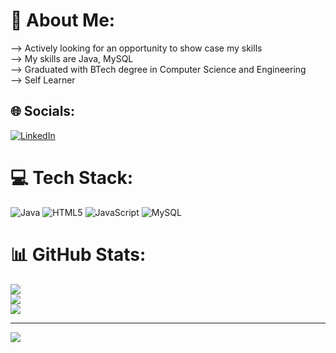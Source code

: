 # 💫 About Me:
--> Actively looking for an opportunity to show case my skills<br>--> My skills are Java, MySQL<br>--> Graduated with BTech degree in Computer Science and Engineering<br>--> Self Learner<br>


## 🌐 Socials:
[![LinkedIn](https://img.shields.io/badge/LinkedIn-%230077B5.svg?logo=linkedin&logoColor=white)](https://linkedin.com/in/gowtham-kumar-tekkali) 

# 💻 Tech Stack:
![Java](https://img.shields.io/badge/java-%23ED8B00.svg?style=for-the-badge&logo=openjdk&logoColor=white) ![HTML5](https://img.shields.io/badge/html5-%23E34F26.svg?style=for-the-badge&logo=html5&logoColor=white) ![JavaScript](https://img.shields.io/badge/javascript-%23323330.svg?style=for-the-badge&logo=javascript&logoColor=%23F7DF1E) ![MySQL](https://img.shields.io/badge/mysql-%2300000f.svg?style=for-the-badge&logo=mysql&logoColor=white)
# 📊 GitHub Stats:
![](https://github-readme-stats.vercel.app/api?username=Gowtham-Kumar-Gk&theme=dark&hide_border=false&include_all_commits=true&count_private=true)<br/>
![](https://github-readme-streak-stats.herokuapp.com/?user=Gowtham-Kumar-Gk&theme=dark&hide_border=false)<br/>
![](https://github-readme-stats.vercel.app/api/top-langs/?username=Gowtham-Kumar-Gk&theme=dark&hide_border=false&include_all_commits=true&count_private=true&layout=compact)

---
[![](https://visitcount.itsvg.in/api?id=Gowtham-Kumar-Gk&icon=0&color=0)](https://visitcount.itsvg.in)

<!-- Proudly created with GPRM ( https://gprm.itsvg.in ) -->
